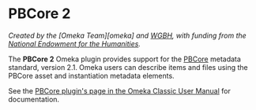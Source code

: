 # PBCore 2

*Created by the [Omeka Team][omeka] and [WGBH][wgbh], with funding from the
[National Endowment for the Humanities][neh].*

The **PBCore 2** Omeka plugin provides support for the [PBCore][pbcore]
metadata standard, version 2.1. Omeka users can describe items and files
using the PBCore asset and instantiation metadata elements.

See the [PBCore plugin's page in the Omeka Classic User Manual][manual]
for documentation.

[Omeka Team]: https://omeka.org
[WGBH]: https://www.wgbh.org
[neh]: https://www.neh.gov
[pbcore]: http://pbcore.org
[manual]: https://omeka.org/classic/docs/Plugins/PBCore/
